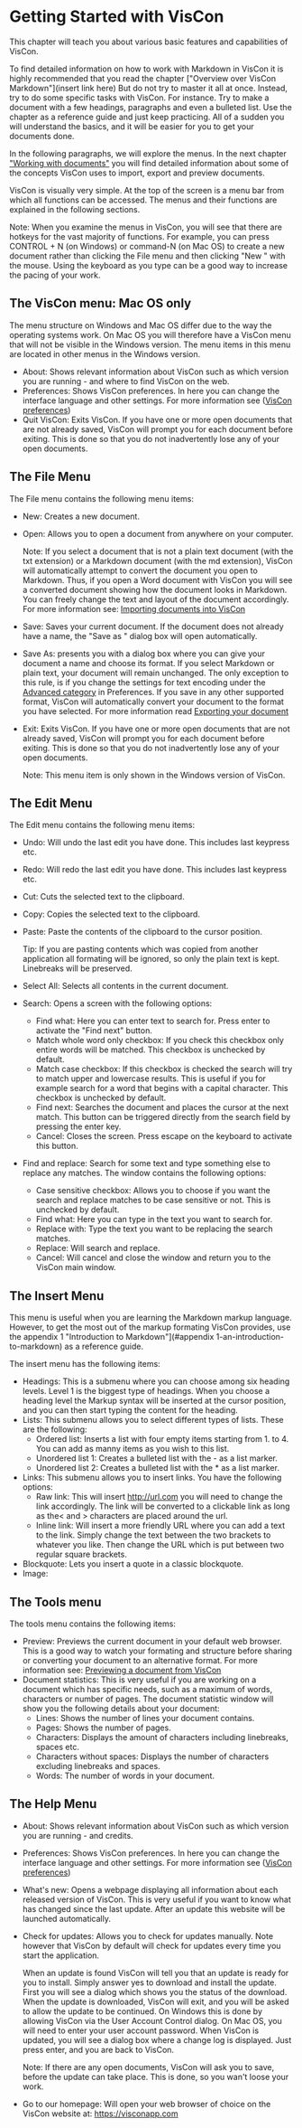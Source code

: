 
# Getting Started with VisCon

This chapter will teach you about various basic features and capabilities of VisCon.

To find detailed information on how to work with Markdown in VisCon it is highly recommended that you read the chapter ["Overview over VisCon Markdown"](insert link here) But do not try to master it all at once. Instead, try to do some specific tasks with VisCon. For instance. Try to make a document with a few headings, paragraphs and even a bulleted list. Use the chapter as a reference guide and just keep practicing. All of a sudden you will understand the basics, and it will be easier for you to get your documents done.

In the following paragraphs, we will explore the menus. In the next chapter ["Working with documents"](#working-with-documents) you will find detailed information about some of the concepts VisCon uses to import, export and preview documents.

VisCon is visually very simple. At the top of the screen is a menu bar from which all functions can be accessed. The menus and their functions are explained in the following sections.

Note: When you examine the menus in VisCon, you will see that there are hotkeys for the vast majority of functions. For example, you can press CONTROL + N (on Windows) or command-N (on Mac OS) to create a new document rather than clicking the File menu and then clicking "New " with the mouse. Using the keyboard as you type can be a good way to increase the pacing of your work.

## The VisCon menu: Mac OS only

The menu structure on Windows and Mac OS differ due to the way the operating systems work. On Mac OS you will therefore have a VisCon menu that will not be visible in the Windows version. The menu items in this menu are located in other menus in the Windows version.

* About: Shows relevant information about VisCon such as which version you are running - and where to find VisCon on the web.
* Preferences: Shows VisCon preferences. In here you can change the interface language and other settings. For more information see ([VisCon preferences](#VisCon-preferences))
* Quit VisCon: Exits VisCon. If you have one or more open documents that are not already saved, VisCon will prompt you for each document before exiting. This is done so that you do not inadvertently lose any of your open documents.


## The File Menu

The File menu contains the following menu items:

* New: Creates a new document.
* Open: Allows you to open a document from anywhere on your computer.

	Note: If you select a document that is not a plain text document (with the txt extension) or a Markdown document (with the md extension), VisCon will automatically attempt to convert the document you open to Markdown.
Thus, if you open a Word document with VisCon you will see a converted document showing how the document looks in Markdown. You can freely change the text and layout of the document accordingly. For more information see: [Importing documents into VisCon](#importing-documents-into-VisCon)
* Save: Saves your current document. If the document does not already have a name, the "Save as " dialog box will open automatically.
* Save As: presents you with a dialog box where you can give your document a name and choose its format. If you select Markdown or plain text, your document will remain unchanged. The only exception to this rule, is if you change the settings for text encoding under the [Advanced category](#advanced-prefences) in Preferences. If you save in any other supported format, VisCon will automatically convert your document to the format you have selected. For more information read [Exporting your document](#exporting-documents-from-VisCon)
* Exit: Exits VisCon. If you have one or more open documents that are not already saved, VisCon will prompt you for each document before exiting. This is done so that you do not inadvertently lose any of your open documents.

	Note: This menu item is only shown in the Windows version of VisCon.

## The Edit Menu

The Edit menu contains the following menu items:

* Undo: Will undo the last edit you have done. This includes last keypress etc.
* Redo: Will redo the last edit you have done. This includes last keypress etc.
* Cut: Cuts the selected text to the clipboard.
* Copy: Copies the selected text to the clipboard.
* Paste: Paste the contents of the clipboard to the cursor position.

	Tip: If you are pasting contents which was copied from another application all formating will be ignored, so only the plain text is kept. Linebreaks will be preserved.
* Select All: Selects all contents in the current document.
* Search: Opens a screen with the following options:
	* Find what: Here you can enter text to search for. Press enter to activate the "Find next" button.
	* Match whole word only  checkbox: If you check this checkbox only entire words will be matched. This checkbox is unchecked by default.
	* Match case checkbox: If this checkbox is checked the search will try to match upper and lowercase results. This is useful if you for example search for a word that begins with a capital character. This checkbox is unchecked by default.
	* Find next: Searches the document and places the cursor at the next match. This button can be triggered directly from the search field by pressing the enter key.
	* Cancel: Closes the screen. Press escape on the keyboard to activate this button.
* Find and replace: Search for some text and type something else to replace any matches. The window contains the following options:
	* Case sensitive checkbox: Allows you to choose if you want the search and replace matches to be case sensitive or not. This is unchecked by default.
	* Find what: Here you can type in the text you want to search for.
	* Replace with: Type the text you want to be replacing the search matches.
	* Replace: Will search and replace.
	* Cancel: Will cancel and close the window and return you to the VisCon main window.

## The Insert Menu

This menu is useful when you are learning the Markdown markup language. However, to get the most out of the markup formating VisCon provides, use the appendix 1 "Introduction to Markdown"](#appendix 1-an-introduction-to-markdown) as a reference guide.

The insert menu has the following items:

* Headings: This is a submenu where you can choose among six heading levels. Level 1 is the biggest type of headings. When you choose a heading level the Markup syntax will be inserted at the cursor position, and you can then start typing the content for the heading.
* Lists: This submenu allows you to select different types of lists. These are the following:
	* Ordered list: Inserts a list with four empty items starting from 1. to 4. You can add as manny items as you wish to this list.
	* Unordered list 1: Creates a bulleted list with the - as a list marker.
	* Unordered list 2: Creates a bulleted list with the * as a list marker.
* Links: This submenu allows you to insert links. You have the following options:
	 * Raw link: This will insert <http://url.com> you will need to change the link accordingly. The link will be converted to a clickable link as long as the\< and \> characters are placed around the url.
	* Inline link: Will insert a more friendly URL where you can add a text to the link. Simply change the text between the two brackets to whatever you like. Then change the URL which is put between two regular square brackets.
* Blockquote: Lets you insert a quote in a classic blockquote.
* Image: 

## The Tools menu

The tools menu contains the following items:

* Preview: Previews the current document in your default web browser. This is a good way to watch your formating and structure before sharing or converting your document to an alternative format. For more information see: [Previewing a document from VisCon](#previewing-a-document-from-ison)
* Document statistics: This is very useful if you are working on a document which has specific needs, such as a maximum of words, characters or number of pages. The document statistic window will show you the following details about your document:
	- Lines: Shows the number of lines your document contains.
	- Pages: Shows the number of pages.
	- Characters: Displays the amount of characters including linebreaks, spaces etc.
	- Characters without spaces: Displays the number of characters excluding linebreaks and spaces.
	- Words: The number of words in your document.

## The Help Menu

* About: Shows relevant information about VisCon such as which version you are running - and credits.
* Preferences: Shows VisCon preferences. In here you can change the interface language and other settings. For more information see ([VisCon preferences](#VisCon-preferences))
* What's new: Opens a webpage displaying all information about each released version of VisCon. This is very useful if you want to know what has changed since the last update. After an update this website will be launched automatically.
* Check for updates: Allows you to check for updates manually. Note however that VisCon by default will check for updates every time you start the application.

	When an update is found VisCon will tell you that an update is ready for you to install. Simply answer yes to download and install the update. First you will see a dialog which shows you the status of the download. When the update is downloaded, VisCon will exit, and you will be asked to allow the update to be continued. On Windows this is done by allowing VisCon via the User Account Control dialog. On Mac OS, you will need to enter your user account password. When VisCon is updated, you will see a dialog box where a change log is displayed. Just press enter, and you are back to VisCon.

	Note: If there are any open documents, VisCon will ask you to save, before the update can take place. This is done, so you wan't loose your work.
* Go to our homepage: Will open your web browser of choice on the VisCon website at: <https://visconapp.com>